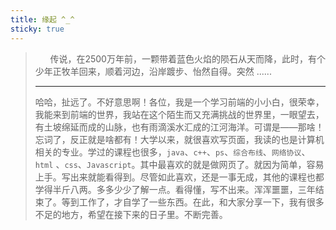 ```yaml
---
title: 缘起 ^_^
sticky: true
---
```


> &nbsp;&nbsp;&nbsp;&nbsp;&nbsp;&nbsp;传说，在2500万年前，一颗带着蓝色火焰的陨石从天而降，此时，有个少年正牧羊回来，顺着河边，沿岸踱步、怡然自得。突然 ......
>
> ------
>
> 哈哈，扯远了。不好意思啊！各位，我是一个学习前端的小小白，很荣幸，我能来到前端的世界，我站在这个陌生而又充满挑战的世界里，一眼望去，有土坡绵延而成的山脉，也有雨滴溪水汇成的江河海洋。可谓是——那啥！忘词了，反正就是啥都有！大学以来，就很喜欢写页面，我读的也是计算机相关的专业。学过的课程也很多，`java`、`c++`、`ps`、`综合布线`、`网络协议`、`html` 、`css`、`Javascript`。其中最喜欢的就是做网页了。就因为简单，容易上手。写出来就能看得到。尽管如此喜欢，还是一事无成，其他的课程也都学得半斤八两。多多少少了解一点。看得懂，写不出来。浑浑噩噩，三年结束了。等到工作了，才自学了一些东西。在此，和大家分享一下，我有很多不足的地方，希望在接下来的日子里。不断完善。